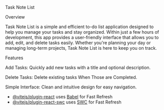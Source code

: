 
Task Note List

Overview

Task Note List is a simple and efficient to-do list application designed to help you manage your tasks and stay organized. Within just a few hours of development, this app provides a user-friendly interface that allows you to add, edit, and delete tasks easily. Whether you're planning your day or managing long-term projects, Task Note List is here to keep you on track.


Features


Add Tasks: Quickly add new tasks with a title and optional description.

Delete Tasks: Delete existing tasks When Those are Completed.

Simple Interface: Clean and intuitive design for easy navigation.
- [@vitejs/plugin-react](https://github.com/vitejs/vite-plugin-react/blob/main/packages/plugin-react/README.md) uses [Babel](https://babeljs.io/) for Fast Refresh
- [@vitejs/plugin-react-swc](https://github.com/vitejs/vite-plugin-react-swc) uses [SWC](https://swc.rs/) for Fast Refresh
